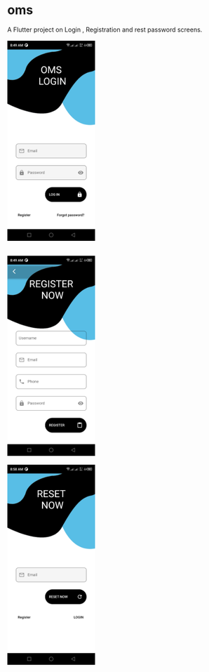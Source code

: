 # oms

A Flutter project on Login , Registration and rest password screens.
<br>
<br>
<img src='screenshots/Login.jpg' width="200">
<br>

<br>
<img src='screenshots/register.jpg' width="200">
<br>

<br>
<img src='screenshots/reset.jpg' width="200">
